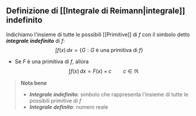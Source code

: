 ## Definizione di [[Integrale di Reimann|integrale]] indefinito
Indichiamo l'insieme di tutte le possibili [[Primitive]] di $f$ con il simbolo detto ***integrale indefinito*** di $f$:
$$
\int f(x) \, dx = \lbrace G: G\text{ è una primitiva di } f\rbrace 
$$

- Se $F$ è una primitiva di $f$, allora
$$
\int f(x) \, dx = F(x)+c\qquad c\in\Re 
$$
>**Nota bene**
>	- ***Integrale indefinito***: simbolo che rappresenta l'insieme di tutte le possibili primitive di $f$
>	- ***Integrale definito***: numero reale
